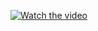 
[![Watch the video](https://img.youtube.com/vi/VIDEO_ID/maxresdefault.jpg)]([https://youtu.be/VIDEO_ID](https://youtu.be/y2TSR7p3N0M?si=vWd8-w2_-446U3AH))
